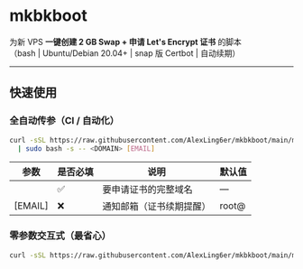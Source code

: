 # mkbkboot

为新 VPS **一键创建 2 GB Swap + 申请 Let's Encrypt 证书** 的脚本  
（bash | Ubuntu/Debian 20.04+ | snap 版 Certbot | 自动续期）

---

## 快速使用
### 全自动传参（CI / 自动化）
```bash
curl -sSL https://raw.githubusercontent.com/AlexLing6er/mkbkboot/main/mkbkboot.sh \
  | sudo bash -s -- <DOMAIN> [EMAIL]
```
| 参数       | 是否必填 | 说明           | 默认值           |
| -------- | ---- | ------------ | ------------- |
| <DOMAIN> | ✅    | 要申请证书的完整域名   | —             |
| \[EMAIL] | ❌    | 通知邮箱（证书续期提醒） | root@<DOMAIN> |


### 零参数交互式（最省心）

```bash
curl -sSL https://raw.githubusercontent.com/AlexLing6er/mkbkboot/main/mkbkboot.sh | sudo bash
```

